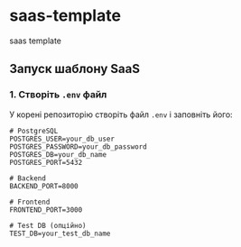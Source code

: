 # saas-template

saas template

## Запуск шаблону SaaS

### 1. Створіть `.env` файл

У корені репозиторію створіть файл `.env` і заповніть його:

```env
# PostgreSQL
POSTGRES_USER=your_db_user
POSTGRES_PASSWORD=your_db_password
POSTGRES_DB=your_db_name
POSTGRES_PORT=5432

# Backend
BACKEND_PORT=8000

# Frontend
FRONTEND_PORT=3000

# Test DB (опційно)
TEST_DB=your_test_db_name
```

